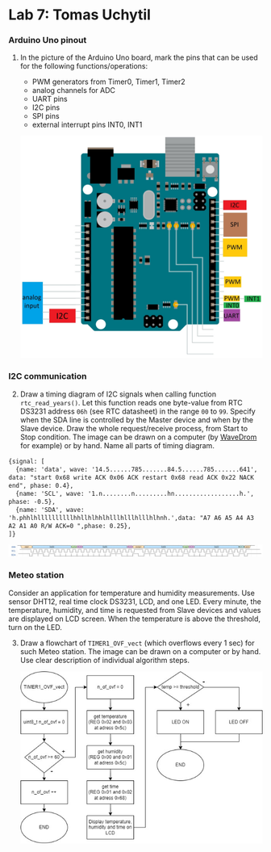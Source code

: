 # Lab 7: Tomas Uchytil

### Arduino Uno pinout

1. In the picture of the Arduino Uno board, mark the pins that can be used for the following functions/operations:
   * PWM generators from Timer0, Timer1, Timer2
   * analog channels for ADC
   * UART pins
   * I2C pins
   * SPI pins
   * external interrupt pins INT0, INT1

   ![your figure](img/UNO_pinout.jpg)

### I2C communication

2. Draw a timing diagram of I2C signals when calling function `rtc_read_years()`. Let this function reads one byte-value from RTC DS3231 address `06h` (see RTC datasheet) in the range `00` to `99`. Specify when the SDA line is controlled by the Master device and when by the Slave device. Draw the whole request/receive process, from Start to Stop condition. The image can be drawn on a computer (by [WaveDrom](https://wavedrom.com/) for example) or by hand. Name all parts of timing diagram.
```wavedrom
{signal: [
  {name: 'data', wave: '14.5......785.......84.5......785.......641', data: "start 0x68 write ACK 0x06 ACK restart 0x68 read ACK 0x22 NACK end", phase: 0.4},
  {name: 'SCL', wave: '1.n........n.........hn..................h.', phase: -0.5},
  {name: 'SDA', wave: 'h.phhlhllllllllllhhllhlhhlhlllhlllhlllhlhnh.',data: "A7 A6 A5 A4 A3 A2 A1 A0 R/W ACK=0 ",phase: 0.25},
]}
```
   ![I2C waveform](img/I2C_year.jpg)

### Meteo station

Consider an application for temperature and humidity measurements. Use sensor DHT12, real time clock DS3231, LCD, and one LED. Every minute, the temperature, humidity, and time is requested from Slave devices and values are displayed on LCD screen. When the temperature is above the threshold, turn on the LED.

3. Draw a flowchart of `TIMER1_OVF_vect` (which overflows every 1&nbsp;sec) for such Meteo station. The image can be drawn on a computer or by hand. Use clear description of individual algorithm steps.

   ![flowchart](img/temp_hum_time_diagram.jpg)